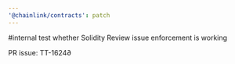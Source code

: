 ```yaml
---
'@chainlink/contracts': patch
---
```


#internal test whether Solidity Review issue enforcement is working

PR issue: TT-1624∂